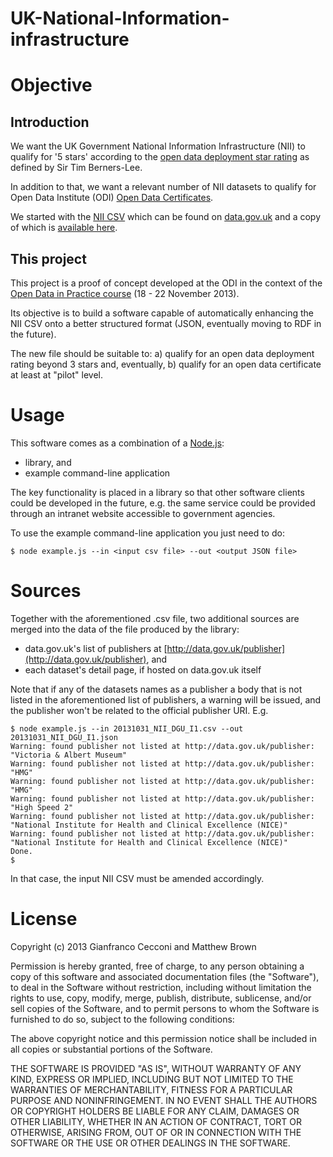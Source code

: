 UK-National-Information-infrastructure
======================================

# Objective

## Introduction
We want the UK Government National Information Infrastructure (NII) to qualify for '5 stars' according to the [open data deployment star rating](http://data.gov.uk/blog/5-stars-rating-algorithm) as defined by Sir Tim Berners-Lee.

In addition to that, we want a relevant number of NII datasets to qualify for Open Data Institute (ODI) [Open Data Certificates](https://certificates.theodi.org/).

We started with the [NII CSV](http://data.gov.uk/dataset/national-information-infrastructure) which can be found on [data.gov.uk](http://www.data.gov.uk) and a copy of which is [available here](https://github.com/matti-brown/UK-National-Information-infrastructure/blob/master/20131031_NII_DGU_I1.csv).

## This project
This project is a proof of concept developed at the ODI in the context of the [Open Data in Practice course](http://theodi.org/courses/open-data-practice) (18 - 22 November 2013). 

Its objective is to build a software capable of automatically enhancing the NII CSV onto a better structured format (JSON, eventually moving to RDF in the future). 

The new file should be suitable to: a) qualify for an open data deployment rating beyond 3 stars and, eventually, b) qualify for an open data certificate at least at "pilot" level.

# Usage
This software comes as a combination of a [Node.js](http://nodejs.org/):
- library, and
- example command-line application

The key functionality is placed in a library so that other software clients could be developed in the future, e.g. the same service could be provided through an intranet website accessible to government agencies. 

To use the example command-line application you just need to do:

    $ node example.js --in <input csv file> --out <output JSON file>

# Sources
Together with the aforementioned .csv file, two additional sources are merged into the data of the file produced by the library:

- data.gov.uk's list of publishers at [http://data.gov.uk/publisher](http://data.gov.uk/publisher), and
- each dataset's detail page, if hosted on data.gov.uk itself

Note that if any of the datasets names as a publisher a body that is not listed in the aforementioned list of publishers, a warning will be issued, and the publisher won't be related to the official publisher URI. E.g.

	$ node example.js --in 20131031_NII_DGU_I1.csv --out 20131031_NII_DGU_I1.json
	Warning: found publisher not listed at http://data.gov.uk/publisher: "Victoria & Albert Museum"
	Warning: found publisher not listed at http://data.gov.uk/publisher: "HMG"
	Warning: found publisher not listed at http://data.gov.uk/publisher: "HMG"
	Warning: found publisher not listed at http://data.gov.uk/publisher: "High Speed 2"
	Warning: found publisher not listed at http://data.gov.uk/publisher: "National Institute for Health and Clinical Excellence (NICE)"
	Warning: found publisher not listed at http://data.gov.uk/publisher: "National Institute for Health and Clinical Excellence (NICE)"
	Done.
	$ 

In that case, the input NII CSV must be amended accordingly.

# License
Copyright (c) 2013 Gianfranco Cecconi and Matthew Brown

Permission is hereby granted, free of charge, to any person obtaining a copy of this software and associated documentation files (the "Software"), to deal in the Software without restriction, including without limitation the rights to use, copy, modify, merge, publish, distribute, sublicense, and/or sell copies of the Software, and to permit persons to whom the Software is furnished to do so, subject to the following conditions:

The above copyright notice and this permission notice shall be included in all copies or substantial portions of the Software.

THE SOFTWARE IS PROVIDED "AS IS", WITHOUT WARRANTY OF ANY KIND, EXPRESS OR IMPLIED, INCLUDING BUT NOT LIMITED TO THE WARRANTIES OF MERCHANTABILITY, FITNESS FOR A PARTICULAR PURPOSE AND NONINFRINGEMENT. IN NO EVENT SHALL THE AUTHORS OR COPYRIGHT HOLDERS BE LIABLE FOR ANY CLAIM, DAMAGES OR OTHER LIABILITY, WHETHER IN AN ACTION OF CONTRACT, TORT OR OTHERWISE, ARISING FROM, OUT OF OR IN CONNECTION WITH THE SOFTWARE OR THE USE OR OTHER DEALINGS IN THE SOFTWARE.